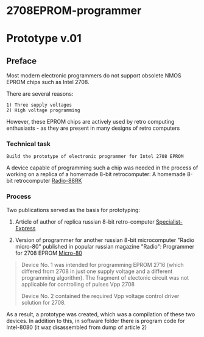 # 2708EPROM-programmer
# Prototype v.01
## Preface

Most modern electronic programmers do not support obsolete NMOS EPROM chips such as Intel 2708.

There are several reasons:
```
1) Three supply voltages
2) High voltage programming
```

However, these EPROM chips are actively used by retro computing enthusiasts - as they are present in many designs of retro computers

### Technical task
```
Build the prototype of electronic programmer for Intel 2708 EPROM
```

A device capable of programming such a chip was needed in the process of working on a replica of a homemade 8-bit retrocomputer:
A homemade 8-bit retrocomputer [Radio-88RK](http://archive.radio.ru/web/1986/05/035/)

### Process

Two publications served as the basis for prototyping:

1) Article of author of replica russian 8-bit retro-computer [Specialist-Express](https://habr.com/ru/post/247211/)

2) Version of programmer for another russian 8-bit microcomputer "Radio micro-80" published in popular russian magazine "Radio":
Programmer for 2708 EPROM [Micro-80](http://archive.radio.ru/web/1983/06/049/)


>Device No. 1 was intended for programming EPROM 2716 (which differed from 2708 in just one supply voltage and a different programming algorithm). The fragment of electonic circuit was not applicable for controlling of pulses Vpp 2708
>
>Device No. 2 contained the required Vpp voltage control driver solution for 2708.



As a result, a prototype was created, which was a compilation of these two devices.
In addition to this, in software folder there is program code for Intel-8080 (it waz disassembled from dump of article 2)
